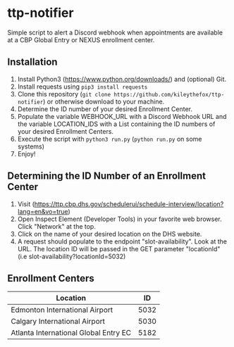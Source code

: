 # ttp-notifier
Simple script to alert a Discord webhook when appointments are available at a CBP Global Entry or NEXUS enrollment center.

## Installation
1. Install Python3 (https://www.python.org/downloads/) and (optional) Git.
2. Install requests using ```pip3 install requests```
3. Clone this repository (```git clone https://github.com/kileythefox/ttp-notifier```) or otherwise download to your machine.
4. Determine the ID number of your desired Enrollment Center.  
5. Populate the variable WEBHOOK_URL with a Discord Webhook URL and the variable LOCATION_IDS with a List containing the ID numbers of your desired Enrollment Centers.
6. Execute the script with ```python3 run.py``` (```python run.py``` on some systems)
7. Enjoy!

## Determining the ID Number of an Enrollment Center
1. Visit (https://ttp.cbp.dhs.gov/schedulerui/schedule-interview/location?lang=en&vo=true)
2. Open Inspect Element (Developer Tools) in your favorite web browser.  Click "Network" at the top.
3. Click on the name of your desired location on the DHS website.
4. A request should populate to the endpoint "slot-availability".  Look at the URL.  The location ID will be passed in the GET parameter "locationId" (i.e slot-availability?locationId=5032)

## Enrollment Centers
| Location  | ID |
| ------------- | ------------- |
| Edmonton International Airport  | 5032  |
| Calgary International Airport  | 5030  |
| Atlanta International Global Entry EC | 5182 | 

